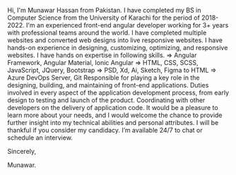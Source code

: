 Hi, I'm Munawar Hassan from Pakistan. I have completed my BS in Computer Science from the University of Karachi for the period of 2018-2022. I'm an experienced front-end angular developer working for 3+ years with professional teams around the world. I have completed multiple websites and converted web designs into live responsive websites. I have hands-on experience in designing, customizing, optimizing, and responsive websites. I have hands on expertise in following skills.
 	=> Angular Framework, Angular Material, Ionic Angular
	=> HTML, CSS, SCSS, JavaScript, JQuery, Bootstrap 
	=> PSD, Xd, Ai, Sketch, Figma to HTML
	=> Azure DevOps Server, Git
Responsible for playing a key role in the designing, building,
and maintaining of front-end applications. Duties involved in every aspect of the application development process, from early design to testing and launch of the product. Coordinating with other developers on the delivery of application code.
It would be a pleasure to learn more about your needs, and I would welcome the chance to provide further insight into my technical abilities and personal attributes. I will be thankful if you consider my candidacy. I’m available 24/7 to chat or schedule an interview.

Sincerely,

Munawar.
